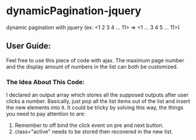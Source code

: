 # dynamicPagination-jquery
dynamic pagination with jquery (ex: <1 2 3 4 ... 11> => <1 ... 3 4 5 ... 11>)<br/>
<h2>User Guide:</h2>
<p>Feel free to use this piece of code with ajax. The maximum page number and the display amount of numbers in the list can both be customized.</p>
<h3>The Idea About This Code:</h3>
<p>I declared an output array which stores all the supposed outputs after user clicks a number. Basically, just pop all the list items out of the list and insert the new elements into it. It could be tricky by solving this way, the things you need to pay attention to are:
<ol>
  <li>Remember to off bind the click event on pre and next button.</li>
  <li>class="active" needs to be stored then recovered in the new list.</li>
</ol>
</p>
